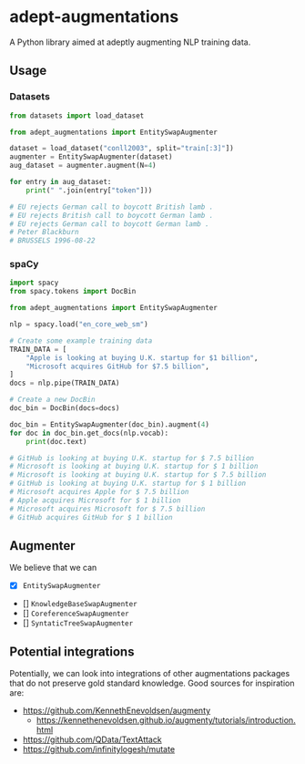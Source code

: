 # adept-augmentations

A Python library aimed at adeptly augmenting NLP training data.

## Usage

### Datasets

```python
from datasets import load_dataset

from adept_augmentations import EntitySwapAugmenter

dataset = load_dataset("conll2003", split="train[:3]"])
augmenter = EntitySwapAugmenter(dataset)
aug_dataset = augmenter.augment(N=4)

for entry in aug_dataset:
    print(" ".join(entry["token"]))

# EU rejects German call to boycott British lamb .
# EU rejects British call to boycott German lamb .
# EU rejects German call to boycott German lamb .
# Peter Blackburn
# BRUSSELS 1996-08-22
```

### spaCy

```python
import spacy
from spacy.tokens import DocBin

from adept_augmentations import EntitySwapAugmenter

nlp = spacy.load("en_core_web_sm")

# Create some example training data
TRAIN_DATA = [
    "Apple is looking at buying U.K. startup for $1 billion",
    "Microsoft acquires GitHub for $7.5 billion",
]
docs = nlp.pipe(TRAIN_DATA)

# Create a new DocBin
doc_bin = DocBin(docs=docs)

doc_bin = EntitySwapAugmenter(doc_bin).augment(4)
for doc in doc_bin.get_docs(nlp.vocab):
    print(doc.text)

# GitHub is looking at buying U.K. startup for $ 7.5 billion
# Microsoft is looking at buying U.K. startup for $ 1 billion
# Microsoft is looking at buying U.K. startup for $ 7.5 billion
# GitHub is looking at buying U.K. startup for $ 1 billion
# Microsoft acquires Apple for $ 7.5 billion
# Apple acquires Microsoft for $ 1 billion
# Microsoft acquires Microsoft for $ 7.5 billion
# GitHub acquires GitHub for $ 1 billion
```

## Augmenter

We believe that we can

- [X] `EntitySwapAugmenter`
- [] `KnowledgeBaseSwapAugmenter`
- [] `CoreferenceSwapAugmenter`
- [] `SyntaticTreeSwapAugmenter`

## Potential integrations

Potentially, we can look into integrations of other augmentations packages that do not preserve gold standard knowledge. Good sources for inspiration are:

- <https://github.com/KennethEnevoldsen/augmenty>
  - <https://kennethenevoldsen.github.io/augmenty/tutorials/introduction.html>
- <https://github.com/QData/TextAttack>
- <https://github.com/infinitylogesh/mutate>

